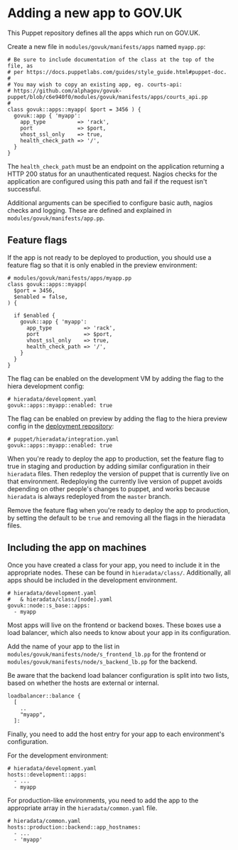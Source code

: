 # Adding a new app to GOV.UK

This Puppet repository defines all the apps which run on GOV.UK.

Create a new file in `modules/govuk/manifests/apps` named `myapp.pp`:

```
# Be sure to include documentation of the class at the top of the file, as
# per https://docs.puppetlabs.com/guides/style_guide.html#puppet-doc.
#
# You may wish to copy an existing app, eg. courts-api:
# https://github.com/alphagov/govuk-puppet/blob/c6e940f0/modules/govuk/manifests/apps/courts_api.pp
#
class govuk::apps::myapp( $port = 3456 ) {
  govuk::app { 'myapp':
    app_type          => 'rack',
    port              => $port,
    vhost_ssl_only    => true,
    health_check_path => '/',
  }
}
```

The `health_check_path` must be an endpoint on the application returning a
HTTP 200 status for an unauthenticated request. Nagios checks for the application are
configured using this path and fail if the request isn't successful.

Additional arguments can be specified to configure basic auth, nagios checks and logging.
These are defined and explained in `modules/govuk/manifests/app.pp`.

## Feature flags

If the app is not ready to be deployed to production, you should use a feature
flag so that it is only enabled in the preview environment:

```
# modules/govuk/manifests/apps/myapp.pp
class govuk::apps::myapp(
  $port = 3456,
  $enabled = false,
) {

  if $enabled {
    govuk::app { 'myapp':
      app_type          => 'rack',
      port              => $port,
      vhost_ssl_only    => true,
      health_check_path => '/',
    }
  }
}
```

The flag can be enabled on the development VM by adding the flag to the hiera
development config:

```
# hieradata/development.yaml
govuk::apps::myapp::enabled: true
```

The flag can be enabled on preview by adding the flag to the hiera preview
config in the [deployment repository](https://github.gds/gds/deployment):

```
# puppet/hieradata/integration.yaml
govuk::apps::myapp::enabled: true
```

When you're ready to deploy the app to production, set the feature flag to
true in staging and production by adding similar configuration in their
`hieradata` files. Then redeploy the version of puppet that is currently live
on that environment. Redeploying the currently live version of puppet avoids
depending on other people's changes to puppet, and works because `hieradata`
is always redeployed from the `master` branch.

Remove the feature flag when you're ready to deploy the app to production, by
setting the default to be `true` and removing all the flags in the hieradata
files.

## Including the app on machines

Once you have created a class for your app, you need to include it in the appropriate nodes.
These can be found in `hieradata/class/`. Additionally, all apps
should be included in the development environment.

```
# hieradata/development.yaml
#   & hieradata/class/[node].yaml
govuk::node::s_base::apps:
  - myapp
```

Most apps will live on the frontend or backend boxes. These boxes use a load balancer, which
also needs to know about your app in its configuration.

Add the name of your app to the list in `modules/govuk/manifests/node/s_frontend_lb.pp` for
the frontend or `modules/govuk/manifests/node/s_backend_lb.pp` for the backend.

Be aware that the backend load balancer configuration is split into two lists, based
on whether the hosts are external or internal.

```
loadbalancer::balance {
  [
    ..
    "myapp",
  ]:
```

Finally, you need to add the host entry for your app to each environment's configuration.

For the development environment:

```
# hieradata/development.yaml
hosts::development::apps:
  - ...
  - myapp
```

For production-like environments, you need to add the app to the appropriate
array in the `hieradata/common.yaml` file.

```
# hieradata/common.yaml
hosts::production::backend::app_hostnames:
  - ...
  - 'myapp'
```
